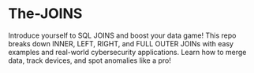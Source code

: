 # The-JOINS
Introduce yourself to SQL JOINS and boost your data game! This repo breaks down INNER, LEFT, RIGHT, and FULL OUTER JOINs with easy examples and real-world cybersecurity applications. Learn how to merge data, track devices, and spot anomalies like a pro!
